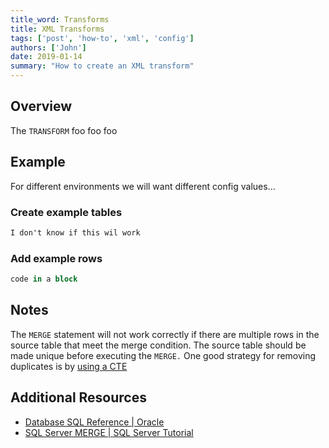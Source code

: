 ```yaml
---
title_word: Transforms
title: XML Transforms
tags: ['post', 'how-to', 'xml', 'config']
authors: ['John']
date: 2019-01-14
summary: "How to create an XML transform"
---
```


## Overview

The `TRANSFORM` foo foo foo

## Example

For different environments we will want different config values...

### Create example tables

```XML
I don't know if this wil work
```

### Add example rows

```SQL
code in a block

```

## Notes

The `MERGE` statement will not work correctly if there are multiple rows in the source table that meet the merge condition. The source table should be made unique before executing the `MERGE.` One good strategy for removing duplicates is by [using a CTE](/posts/duplicate_removal/)

## Additional Resources

* [Database SQL Reference | Oracle](https://docs.oracle.com/cd/B19306_01/server.102/b14200/statements_9016.htm)
* [SQL Server MERGE | SQL Server Tutorial](http://www.sqlservertutorial.net/sql-server-basics/sql-server-merge/)

